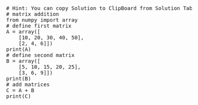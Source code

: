 <pre class="file" data-target="clipboard">
# Hint: You can copy Solution to ClipBoard from Solution Tab
# matrix addition
from numpy import array
# define first matrix
A = array([
	[10, 20, 30, 40, 50],
	[2, 4, 6]])
print(A)
# define second matrix
B = array([
	[5, 10, 15, 20, 25],
	[3, 6, 9]])
print(B)
# add matrices
C = A + B
print(C)

</pre>
